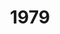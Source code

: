 ---
title: '1979'
indice: 0.29707549712826004
countries:
- title: Austria
  code: AUT
  indice: 0.2929208876577226
- title: Denmark
  code: DNK
  indice: 0.3704426780141485
- title: Finland
  code: FIN
  indice: 0.2812991768450542
- title: France
  code: FRA
  indice: 0.3640635277205075
- title: Korea
  code: KOR
  indice: 0.22760553594810196
- title: Netherlands
  code: NLD
  indice: 0.36054575872118144
- title: New Zealand
  code: NZL
  indice: 0.3039478727481792
- title: Norway
  code: NOR
  indice: 0.3206509924385633
- title: China
  code: CHN
  indice: 0.1522030440608813
---